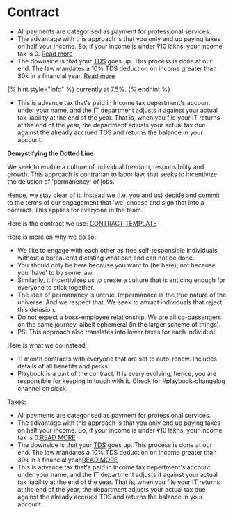 # Contract

* All payments are categorised as payment for professional services.
* The advantage with this approach is that you only end up paying taxes on half your income. So, if your income is under ₹10 lakhs, your income tax is 0. [Read more](https://cleartax.in/s/easiest-way-to-file-returns-and-save-taxes-for-creative-professionals)
* The downside is that your [TDS](https://cleartax.in/s/what-is-tax-deducted-at-source-tds) goes up. This process is done at our end. The law mandates a 10% TDS deduction on income greater than 30k in a financial year. [Read more](https://cleartax.in/s/section-194j/#Threshold)

{% hint style="info" %}
currently at 7.5%.
{% endhint %}

* This is advance tax that's paid in Income tax depertment's account under your name, and the IT department adjusts it against your actual tax liability at the end of the year. That is, when you file your IT returns at the end of the year, the department adjusts your actual tax due against the already accrued TDS and returns the balance in your account.



**Demystifying the Dotted Line**

We seek to enable a culture of individual freedom, responsibility and growth. This approach is contrarian to labor law, that seeks to incentivize the delusion of 'permanency' of jobs.   
  
 Hence, we stay clear of it. Instead we \(i.e. you and us\) decide and commit to the terms of our engagement that 'we' choose and sign that into a contract. This applies for everyone in the team.

Here is the contract we use: [CONTRACT TEMPLATE](https://docs.google.com/document/d/11J0nJaAOqBjHGz4J0JK4b4cW-BGTOc31rpAWuJsjomI/edit)

Here is more on why we do so:

* We like to engage with each other as free self-responsible individuals, without a bureaucrat dictating what can and can not be done.
* You should only be here because you want to \(be here\), not because you 'have' to by some law.
* Similarily, it incentivizes us to create a culture that is enticing enough for everyone to stick together.
* The idea of permanancy is untrue. Impermanace is the true nature of the universe. And we respect that. We seek to attract individuals that reject this delusion.
* Do not expect a boss-employee relationship. We are all co-passengers on the same journey, albeit ephemeral \(in the larger scheme of things\).
* PS: This approach also translates into lower taxes for each individual.

Here is what we do instead:

* 11 month contracts with everyone that are set to auto-renew. Includes details of all benefits and perks.
* Playbook is a part of the contract. It is every evolving, hence, you are responsible for keeping in touch with it. Check for \#playbook-changelog channel on slack.

Taxes:

* All payments are categorised as payment for professional services.
* The advantage with this approach is that you only end up paying taxes on half your income. So, if your income is under ₹10 lakhs, your income tax is 0.[READ MORE](https://cleartax.in/s/easiest-way-to-file-returns-and-save-taxes-for-creative-professionals)
* The downside is that your [TDS](https://cleartax.in/s/what-is-tax-deducted-at-source-tds) goes up. This process is done at our end. The law mandates a 10% TDS deduction on income greater than 30k in a financial year.[READ MORE](https://cleartax.in/s/section-194j/#Threshold)
* This is advance tax that's paid in Income tax depertment's account under your name, and the IT department adjusts it against your actual tax liability at the end of the year. That is, when you file your IT returns at the end of the year, the department adjusts your actual tax due against the already accrued TDS and returns the balance in your account.



#### 

